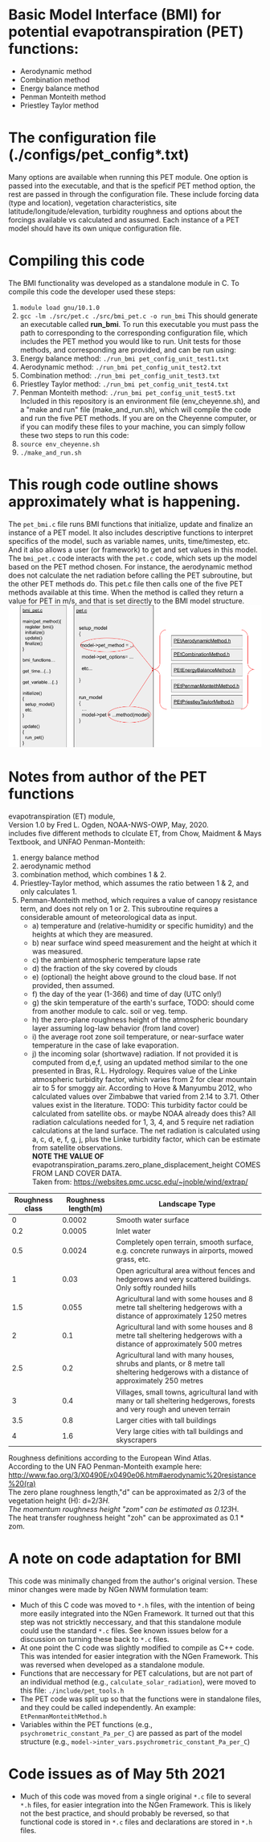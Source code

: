 # Basic Model Interface (BMI) for potential evapotranspiration (PET) functions:
* Aerodynamic method
* Combination method
* Energy balance method
* Penman Monteith method
* Priestley Taylor method

# The configuration file (./configs/pet_config*.txt)
Many options are available when running this PET module. One option is passed into the executable, and that is the speficif PET method option, the rest are passed in through the configuration file. These include forcing data (type and location), vegetation characteristics, site latitude/longitude/elevation, turbidity roughness and options about the forcings available vs calculated and assumed. Each instance of a PET model should have its own unique configuration file. 

# Compiling this code
The BMI functionality was developed as a standalone module in C. To compile this code the developer used these steps:
1. `module load gnu/10.1.0`
2. `gcc -lm ./src/pet.c ./src/bmi_pet.c -o run_bmi`
This should generate an executable called **run_bmi**. To run this executable you must pass the path to corresponding to the corresponding configuration file, which includes the PET method you would like to run. Unit tests for those methods, and corresponding are provided, and can be run using:
1. Energy balance method: `./run_bmi pet_config_unit_test1.txt`
2. Aerodynamic method: `./run_bmi pet_config_unit_test2.txt`
3. Combination method: `./run_bmi pet_config_unit_test3.txt`
4. Priestley Taylor method: `./run_bmi pet_config_unit_test4.txt`
5. Penman Monteith method: `./run_bmi pet_config_unit_test5.txt`
Included in this repository is an environment file (env_cheyenne.sh), and a "make and run" file (make_and_run.sh), which will compile the code and run the five PET methods. If you are on the Cheyenne computer, or if you can modify these files to your machine, you can simply follow these two steps to run this code:
1. `source env_cheyenne.sh`
2. `./make_and_run.sh`

# This rough code outline shows approximately what is happening. 
The `pet_bmi.c` file runs BMI functions that initialize, update and finalize an instance of a PET model. It also includes descriptive functions to interpret specifics of the model, such as variable names, units, time/timestep, etc. And it also allows a user (or framework) to get and set values in this model. The `bmi_pet.c` code interacts with the `pet.c` code, which sets up the model based on the PET method chosen. For instance, the aerodynamic method does not calculate the net radiation before calling the PET subroutine, but the other PET methods do. This pet.c file then calls one of the five PET methods available at this time. When the method is called they return a value for PET in m/s, and that is set directly to the BMI model structure.
![code_flow](./figs/bmi_pet.png)

# Notes from author of the PET functions
evapotranspiration (ET) module,  
Version 1.0 by Fred L. Ogden, NOAA-NWS-OWP, May, 2020.  
includes five different methods to clculate ET, from Chow, Maidment & Mays Textbook, and UNFAO Penman-Monteith:  
1. energy balance method
2. aerodynamic method
3. combination method, which combines 1 & 2.
4. Priestley-Taylor method, which assumes the ratio between 1 & 2, and only calculates 1.
5. Penman-Monteith method, which requires a value of canopy resistance term, and does not rely on 1 or 2.
This subroutine requires a considerable amount of meteorological data as input.
   * a) temperature and (relative-humidity or specific humidity) and the heights at which they are measured.
   * b) near surface wind speed measurement and the height at which it was measured.
   * c) the ambient atmospheric temperature lapse rate
   * d) the fraction of the sky covered by clouds
   * e) (optional) the height above ground to the cloud base. If not provided, then assumed.
   * f) the day of the year (1-366) and time of day (UTC only!)
   * g) the skin temperature of the earth's surface, TODO: should come from another module to calc. soil or veg. temp.
   * h) the zero-plane roughness height of the atmospheric boundary layer assuming log-law behavior (from land cover)
   * i) the average root zone soil temperature, or near-surface water temperature in the case of lake evaporation.
   * j) the incoming solar (shortwave) radiation.  If not provided it is computed from d,e,f, using an updated method similar to the one presented in Bras, R.L. Hydrology.  Requires value of the Linke atmospheric turbidity factor, which varies from 2 for clear mountain air to 5 for smoggy air.  According to Hove & Manyumbu 2012, who calculated values over Zimbabwe that varied from 2.14 to 3.71.  Other values exist in the literature. TODO: This turbidity factor could be calculated from satellite obs. or maybe NOAA already does this? All radiation calculations needed for 1, 3, 4, and 5 require net radiation calculations at the land surface. The net radiation is calculated using a, c, d, e, f, g, j, plus the Linke turbidity factor, which can be estimate from satellite observations.  
**NOTE THE VALUE OF** evapotranspiration_params.zero_plane_displacement_height COMES FROM LAND COVER DATA.  
 Taken from:    https://websites.pmc.ucsc.edu/~jnoble/wind/extrap/  

| Roughness class  | Roughness length(m)  | Landscape Type                                                                             |  
| ---------- | ----------- | ------------------------------------------------------------------------------------------- |  
| 0         | 0.0002     | Smooth water surface                                                                       |  
| 0.2       | 0.0005     | Inlet water                                                                                |  
| 0.5       | 0.0024     | Completely open terrain, smooth surface, e.g. concrete runways in airports, mowed grass, etc.|  
| 1         | 0.03       | Open agricultural area without fences and hedgerows and very scattered buildings. Only softly rounded hills |  
| 1.5       | 0.055      | Agricultural land with some houses and 8 metre tall sheltering hedgerows with a distance of approximately 1250 metres |  
| 2         | 0.1        | Agricultural land with some houses and 8 metre tall sheltering hedgerows with a distance of approximately 500 metres |  
| 2.5       | 0.2        | Agricultural land with many houses, shrubs and plants, or 8 metre tall sheltering hedgerows with a distance of approximately 250 metres |  
| 3         | 0.4        | Villages, small towns, agricultural land with many or tall sheltering hedgerows, forests and very rough and uneven terrain |  
| 3.5       | 0.8        | Larger cities with tall buildings|  
| 4         | 1.6        | Very large cities with tall buildings and skyscrapers|  

Roughness definitions according to the European Wind Atlas.  
According to the UN FAO Penman-Monteith example here: http://www.fao.org/3/X0490E/x0490e06.htm#aerodynamic%20resistance%20(ra)  
The zero plane roughness length,"d" can be approximated as 2/3 of the vegetation height (H): d=2/3*H.  
The momentum roughness height "zom" can be estimated as 0.123*H.  
The heat transfer roughness height "zoh" can be approximated as 0.1 * zom.  

# A note on code adaptation for BMI
This code was minimally changed from the author's original version. These minor changes were made by NGen NWM formulation team:
* Much of this C code was moved to `*.h` files, with the intention of being more easily integrated into the NGen Framework. It turned out that this step was not stricktly neccessary, and that this standalone module could use the standard `*.c` files. See known issues below for a discussion on turning these back to `*.c` files.
* At one point the C code was slightly modified to compile as C++ code. This was intended for easier integration with the NGen Framework. This was reversed when developed as a standalone module.
* Functions that are neccessary for PET calculations, but are not part of an individual method (e.g., `calculate_solar_radiation`), were moved to this file: `./include/pet_tools.h`
* The PET code was split up so that the functions were in standalone files, and they could be called independently. An example: `EtPenmanMonteithMethod.h`
* Variables within the PET functions (e.g., `psychrometric_constant_Pa_per_C`) are passed as part of the model structure (e.g., `model->inter_vars.psychrometric_constant_Pa_per_C`)

# Code issues as of May 5th 2021
* Much of this code was moved from a single original `*.c` file to several `*.h` files, for easier integration into the NGen Framework. This is likely not the best practice, and should probably be reversed, so that functional code is stored in `*.c` files and declarations are stored in `*.h` files.
